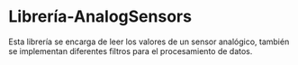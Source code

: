 # Librería-AnalogSensors

Esta librería se encarga de leer los valores de un sensor analógico, también se implementan diferentes filtros para el procesamiento de datos.
